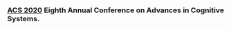### [ACS 2020](https://advancesincognitivesystems.github.io/acs/) Eighth Annual Conference on Advances in Cognitive Systems.


